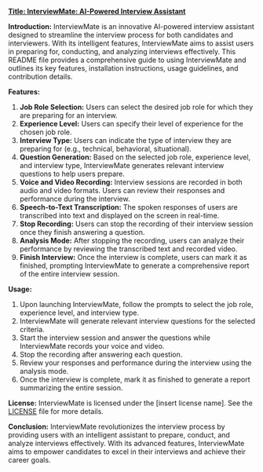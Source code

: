 [**Title: InterviewMate: AI-Powered Interview Assistant**](https://devnamdev2003.github.io/AI_Interview_Assistant)

**Introduction:**
InterviewMate is an innovative AI-powered interview assistant designed to streamline the interview process for both candidates and interviewers. With its intelligent features, InterviewMate aims to assist users in preparing for, conducting, and analyzing interviews effectively. This README file provides a comprehensive guide to using InterviewMate and outlines its key features, installation instructions, usage guidelines, and contribution details.

**Features:**
1. **Job Role Selection:** Users can select the desired job role for which they are preparing for an interview.
2. **Experience Level:** Users can specify their level of experience for the chosen job role.
3. **Interview Type:** Users can indicate the type of interview they are preparing for (e.g., technical, behavioral, situational).
4. **Question Generation:** Based on the selected job role, experience level, and interview type, InterviewMate generates relevant interview questions to help users prepare.
5. **Voice and Video Recording:** Interview sessions are recorded in both audio and video formats. Users can review their responses and performance during the interview.
6. **Speech-to-Text Transcription:** The spoken responses of users are transcribed into text and displayed on the screen in real-time.
7. **Stop Recording:** Users can stop the recording of their interview session once they finish answering a question.
8. **Analysis Mode:** After stopping the recording, users can analyze their performance by reviewing the transcribed text and recorded video.
9. **Finish Interview:** Once the interview is complete, users can mark it as finished, prompting InterviewMate to generate a comprehensive report of the entire interview session.


**Usage:**
1. Upon launching InterviewMate, follow the prompts to select the job role, experience level, and interview type.
2. InterviewMate will generate relevant interview questions for the selected criteria.
3. Start the interview session and answer the questions while InterviewMate records your voice and video.
4. Stop the recording after answering each question.
5. Review your responses and performance during the interview using the analysis mode.
6. Once the interview is complete, mark it as finished to generate a report summarizing the entire session.


**License:**
InterviewMate is licensed under the [insert license name]. See the [LICENSE](./LICENSE) file for more details.


**Conclusion:**
InterviewMate revolutionizes the interview process by providing users with an intelligent assistant to prepare, conduct, and analyze interviews effectively. With its advanced features, InterviewMate aims to empower candidates to excel in their interviews and achieve their career goals.